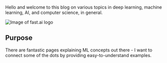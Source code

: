 Hello and welcome to this blog on various topics in deep learning, machine learning, AI, and computer science, in general.

![Image of fast.ai logo](images/schienal.jpg)

## Purpose

There are fantastic pages explaining ML concepts out there - I want to connect some of the dots by providing easy-to-understand examples.

